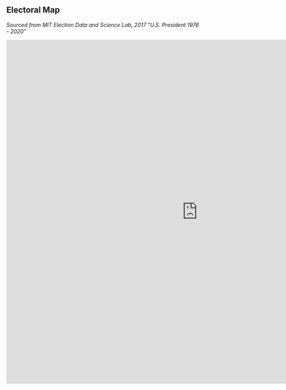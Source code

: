 ## Electoral Map

_Sourced from MIT Election Data and Science Lab, 2017 "U.S. President 1976 - 2020"_

<script src="https://www.example.com/javascripts/api/tableau-2.js"></script>
<div id="tableauViz"></div>
<script> function initializeViz() {
var placeholderDiv = document.getElementById("tableauViz");
var url = "https://public.tableau.com/views/ElectoralMap_16218468730270/Dashboard1?:language=en&:display_count=y&:origin=viz_share_link";
var options = {
 width: '600px',
 height: '600px',
 hideTabs: true,
 hideToolbar: true,
 };
viz = new tableau.Viz(placeholderDiv, url, options);
}
<body>
</script>
<div style="align: center"> <iframe src="https://public.tableau.com/views/ElectoralMap_16218468730270/Dashboard1?:showVizHome=no&:embed=true" width="1000px" height="900px" frameborder="0"></iframe> </div>
</body>
